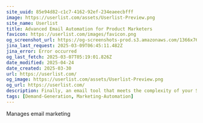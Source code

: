 ```yaml
---
site_uuid: 85e94d82-c1c7-4162-92ef-234eaeecbfff
image: https://userlist.com/assets/Userlist-Preview.png
site_name: Userlist
title: Advanced Email Automation for Product Marketers
favicon: https://userlist.com/images/favicon.png
og_screenshot_url: https://og-screenshots-prod.s3.amazonaws.com/1366x768/80/false/74a66bc2dcaae72f2b92a34ca5b063d6d74e2a42394eb61a6ee1d3912c0d67f0.jpeg
jina_last_request: 2025-03-09T06:45:11.482Z
jina_error: Error occurred
og_last_fetch: 2025-03-07T05:19:01.826Z
date_modified: 2025-04-24
date_created: 2025-03-30
url: https://userlist.com/
og_image: https://userlist.com/assets/Userlist-Preview.png
og_url: https://userlist.com/
description: Finally, an email tool that meets the complexity of your SaaS business. Onboard, engage, and nurture customers and marketing leads.
tags: [Demand-Generation, Marketing-Automation]
---
```


Manages email marketing
